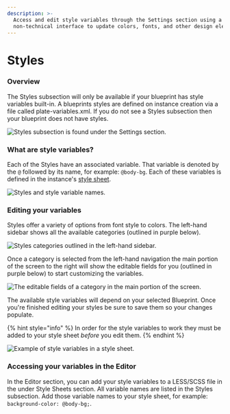 ```yaml
---
description: >-
  Access and edit style variables through the Settings section using a
  non-technical interface to update colors, fonts, and other design elements.
---
```


# Styles

### Overview

The Styles subsection will only be available if your blueprint has style variables built-in. A blueprints styles are defined on instance creation via a file called plate-variables.xml. If you do not see a Styles subsection then your blueprint does not have styles. 

![Styles subsection is found under the Settings section.](../../../../.gitbook/assets/settings-styles-subsection.png)

### What are style variables?

Each of the Styles have an associated variable. That variable is denoted by the `@` followed by its name, for example: `@body-bg`.  Each of these variables is defined in the instance's [style sheet](https://zesty.org/services/manager-ui/editor/stylesheets). 

![Styles and style variable names.](../../../../.gitbook/assets/style-variable.png)

### Editing your variables

Styles offer a variety of options from font style to colors. The left-hand sidebar shows all the available categories \(outlined in purple below\). 

![Styles categories outlined in the left-hand sidebar.](../../../../.gitbook/assets/style-categories.png)

Once a category is selected from the left-hand navigation the main portion of the screen to the right will show the editable fields for you \(outlined in purple below\) to start customizing the variables. 

![The editable fields of a category in the main portion of the screen.](../../../../.gitbook/assets/style-category-fields.png)

The available style variables will depend on your selected Blueprint. Once you're finished editing your styles be sure to save them so your changes populate. 

{% hint style="info" %}
In order for the style variables to work they must be added to your style sheet _before_ you edit them.
{% endhint %}

![Example of style variables in a style sheet. ](../../../../.gitbook/assets/screen-shot-2020-02-19-at-12.13.28-pm.png)

### Accessing your variables in the Editor

In the Editor section, you can add your style variables to a LESS/SCSS file in the under Style Sheets section. All variable names are listed in the Styles subsection. Add those variable names to your style sheet, for example: `background-color: @body-bg;`.

